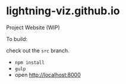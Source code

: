# lightning-viz.github.io
Project Website (WIP)


To build:

check out the `src` branch.

* `npm install`
* `gulp`
* open [http://localhost:8000](http://localhost:8000)
